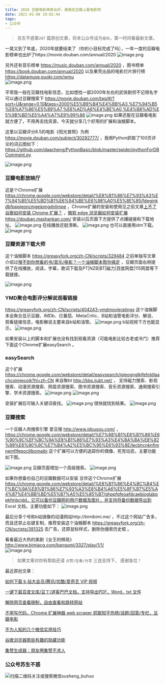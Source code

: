 ```yaml
---
title: 2020 豆瓣电影榜单出炉，直接在豆瓣上看电影吧
date: 2021-01-08 19:02:44
tags:
- 公众号
---
```

> 苏生不惑第`207` 篇原创文章，将本公众号设为`星标`，第一时间看最新文章。

一晃又到了年底，2020年就要结束了（你的小目标完成了吗），一年一度的豆瓣电影榜单也出炉了https://movie.douban.com/annual/2020 
![image.png](https://upload-images.jianshu.io/upload_images/23152173-b355ee2134517449.png?imageMogr2/auto-orient/strip%7CimageView2/2/w/1240)

另外还有音乐榜单 https://music.douban.com/annual/2020  ，图书榜单 https://book.douban.com/annual/2020 以及果壳出品的电影烂片排行榜 https://datamuse.guokr.com/wmu  
![image.png](https://upload-images.jianshu.io/upload_images/23152173-d71009068851fa87.png?imageMogr2/auto-orient/strip%7CimageView2/2/w/1240)

平常我一般在豆瓣找电影信息，比如想找一部2000年左右的武侠剧但不记得名字可以通过豆瓣搜索下 https://movie.douban.com/tag/#/?sort=U&range=0,10&tags=2000%E5%B9%B4%E4%BB%A3,%E7%94%B5%E8%A7%86%E5%89%A7,%E6%AD%A6%E4%BE%A0,%E4%B8%AD%E5%9B%BD%E5%A4%A7%E9%99%86
![image.png](https://upload-images.jianshu.io/upload_images/23152173-a85f87dbfefb874e.png?imageMogr2/auto-orient/strip%7CimageView2/2/w/1240)
如果还能在豆瓣看电影就方便了，不用再去找资源，今天就分享几个好用的扩展和油猴脚本。

这里以豆瓣评分8.5的电影《阳光普照》为例 https://movie.douban.com/subject/30292777/ ，我用Python抓取了100页评论的词云图如下：https://github.com/daacheng/PythonBasic/blob/master/spider/pythonForDBComment.py

![image.png](https://upload-images.jianshu.io/upload_images/23152173-21c983ded0325cc2.png?imageMogr2/auto-orient/strip%7CimageView2/2/w/1240)
### 豆瓣电影放映厅
这是个Chrome扩展 https://chrome.google.com/webstore/detail/%E8%B1%86%E7%93%A3%E7%94%B5%E5%BD%B1%E6%94%BE%E6%98%A0%E5%8E%85/fdpginkdbfpppjeoncmgejpmgdnlimpe ，Chrome扩展的安装和使用见之前文章[上不了谷歌如何安装 Chrome 扩展？](https://mp.weixin.qq.com/s/xC9K_z7zpmAIEzUK6s1x3w)  ，[微软 edge 浏览器如何安装扩展](https://mp.weixin.qq.com/s/AQNYVEAxb3ByGR15FOOVJg)  https://douban.mashankan.com/  安装以后页面下方提供了点播链接和下载地址。
![image.png](https://upload-images.jianshu.io/upload_images/23152173-5725aca5c3f12c6c.png?imageMogr2/auto-orient/strip%7CimageView2/2/w/1240)
在线播放还挺清晰。
![image.png](https://upload-images.jianshu.io/upload_images/23152173-984a1a68dc733847.png?imageMogr2/auto-orient/strip%7CimageView2/2/w/1240)
也可以直接用idm下载。
![image.png](https://upload-images.jianshu.io/upload_images/23152173-18277e5277b9b795.png?imageMogr2/auto-orient/strip%7CimageView2/2/w/1240)
### 豆瓣资源下载大师
这个油猴脚本 https://greasyfork.org/zh-CN/scripts/329484  之前单独写文章介绍过[搜不到你想看的书/音乐/电影？一个油猴脚本帮你搞定](https://mp.weixin.qq.com/s/leF2Dn9XW6sIp1SkPBFthw)  ，豆瓣页面右侧提供了在线播放，阅读，字幕，歌词下载及PT|NZB|BT|磁力|百度网盘|115网盘等下载链接。

![image.png](https://upload-images.jianshu.io/upload_images/23152173-7f1081e91ea04596.png?imageMogr2/auto-orient/strip%7CimageView2/2/w/1240)

### YMD聚合电影评分解说观看链接
https://greasyfork.org/zh-CN/scripts/404243-ymdmovieratings 
这个油猴脚本会聚合显示豆瓣、IMDb、烂番茄、MetaCritic、B站和油管电影评分、解说、观看链接信息，电影解说主要来自b站和油管。
![image.png](https://upload-images.jianshu.io/upload_images/23152173-596f8c91d2fc411b.png?imageMogr2/auto-orient/strip%7CimageView2/2/w/1240)
b站视频下方也能显示。
![image.png](https://upload-images.jianshu.io/upload_images/23152173-8b9749e7f328824f.png?imageMogr2/auto-orient/strip%7CimageView2/2/w/1240)

如果安装以上的脚本和扩展也没有找到观看资源（可能电影比较古老或冷门）推荐下面这个Chrome扩展easySearch 。
### easySearch
这个扩展 https://chrome.google.com/webstore/detail/easysearch/igieognglkjfefoldlaachcoimjecojk?hl=zh-CN   来自聚bt http://bbs.ijubt.net/  ， 支持磁力搜索、影视搜索、动漫资源搜索、网盘资源搜索、图书资源搜索、音乐资源搜索、通用搜索引擎、学术资源搜索。
![image.png](https://upload-images.jianshu.io/upload_images/23152173-cb70a27114e4b37b.png?imageMogr2/auto-orient/strip%7CimageView2/2/w/1240) 
![image.png](https://upload-images.jianshu.io/upload_images/23152173-565da74bff7bb1ba.png?imageMogr2/auto-orient/strip%7CimageView2/2/w/1240)

安装扩展后可输入关键词查找。
![image.png](https://upload-images.jianshu.io/upload_images/23152173-2e746c38cb965100.png?imageMogr2/auto-orient/strip%7CimageView2/2/w/1240)
很快就找到结果。
![image.png](https://upload-images.jianshu.io/upload_images/23152173-fc3ebb5a5352f17f.png?imageMogr2/auto-orient/strip%7CimageView2/2/w/1240)

 
### 豆瓣搜索
 
一个豆瓣人肉搜索引擎 爱豆搜 http://www.idousou.com/ ，https://chrome.google.com/webstore/detail/%E7%88%B1%E8%B1%86%E6%90%9C%EF%BC%9A%E8%B1%86%E7%93%A3%E4%BA%BA%E8%82%89%E6%90%9C%E7%B4%A2%E5%BC%95%E6%93%8E/lecbhcnknfjmnemfjfepocljlbomajbj 这个扩展可以方便的追踪你的偶像、死党动态，主要功能如下图。 

![image.png](https://upload-images.jianshu.io/upload_images/23152173-94e27c294debf9b4.png?imageMogr2/auto-orient/strip%7CimageView2/2/w/1240)
豆瓣页面增加一个高级搜索。
![image.png](https://upload-images.jianshu.io/upload_images/23152173-d6238361f3a10e16.png?imageMogr2/auto-orient/strip%7CimageView2/2/w/1240)

 
如果你想备份自己的豆瓣数据可以安装 豆伴这个Chrome扩展 https://chrome.google.com/webstore/detail/%E8%B1%86%E4%BC%B4%EF%BC%9A%E8%B1%86%E7%93%A3%E8%B4%A6%E5%8F%B7%E5%A4%87%E4%BB%BD%E5%B7%A5%E5%85%B7/ghppfgfeoafdcaebjoglabppkfmbcjdd，它可以备份豆瓣网的用户数据及图片，并支持将备份数据导出到 Excel 文档，主要功能如下：
![image.png](https://upload-images.jianshu.io/upload_images/23152173-a0db756e0d1fc56b.png?imageMogr2/auto-orient/strip%7CimageView2/2/w/1240)

最后分享个号称b站镜像的动漫网站http://bimibimi.me/ ，不过这个网站广告多，而且还禁止右键复制，推荐安装这个油猴脚本 https://greasyfork.org/zh-CN/scripts/391325  去广告，还原鼠标样式，删除伪搜索历史框 。

看看最近大热的美剧《女王的棋局》http://www.bimiacg.com/bangumi/3327/play/1/1/  
![image.png](https://upload-images.jianshu.io/upload_images/23152173-30d43f35071d6720.png?imageMogr2/auto-orient/strip%7CimageView2/2/w/1240)
 

>  如果文章对你有帮助还请 `点赞/在看/分享` 三连支持下， 感谢各位！

最近原创文章：

[如何下载 b 站大会员/腾讯/优酷/爱奇艺 VIP 视频](https://mp.weixin.qq.com/s/Dh6X0CJlHac5jyEvEIveqA)

[一键下载百度文库/豆丁/道客巴巴文档，支持导出PDF，Word，txt 文件](https://mp.weixin.qq.com/s/lOllmnvF4RkouzkL1LvY1A)

[解除网页查看限制，自由查看和跳转网站](https://mp.weixin.qq.com/s/q17hBoWiFX1tct6ep7539A)

[不用写代码，Chrome 扩展神器 web scraper 抓取知乎热榜/话题/回答/专栏，豆瓣电影](https://mp.weixin.qq.com/s/1PVwF-vtVizWSkiNXNkAkg)

[不为人知的几个微信实用技巧](https://mp.weixin.qq.com/s/O1MFJxfmup5tNDcCn12irQ)

[谷歌浏览器那些有趣的隐藏功能](https://mp.weixin.qq.com/s/I7jJ17XKOLrySguWVX_wxg)

[集赞生成器：朋友圈集赞不求人](https://mp.weixin.qq.com/s/Zjhap47PGpIhQi79gkekCg)

### 公众号苏生不惑
![扫描二维码关注或搜索微信susheng_buhuo](https://upload-images.jianshu.io/upload_images/23152173-61c280d775baf3e6.png?imageMogr2/auto-orient/strip%7CimageView2/2/w/1240)